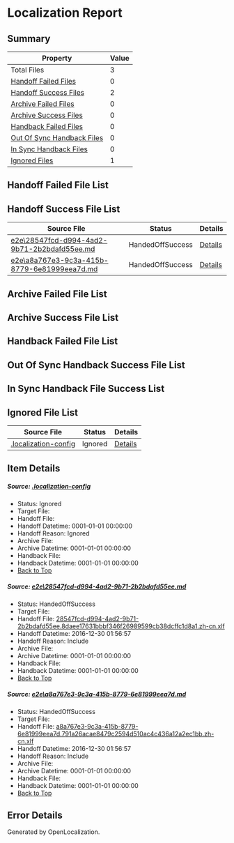 # <a name='report-top'></a> Localization Report

## Summary
 Property | Value 
 -------- | ----- 
 Total Files | 3
[ Handoff Failed Files ](#handoff-failed-list)| 0
[ Handoff Success Files ](#handoff-success-list)| 2
[ Archive Failed Files ](#archive-failed-list)| 0
[ Archive Success Files ](#archive-success-list)| 0
[ Handback Failed Files ](#handback-failed-list)| 0
[ Out Of Sync Handback Files ](#outofsync-handback-success-list)| 0
[ In Sync Handback Files ](#insync-handback-success-list)| 0
[ Ignored Files ](#ignored-list)| 1

## <a name='handoff-failed-list'></a> Handoff Failed File List

## <a name='handoff-success-list'></a> Handoff Success File List
 Source File | Status | Details 
 ----------- | ------ | ------- 
 [e2e\28547fcd-d994-4ad2-9b71-2b2bdafd55ee.md](https://github.com/OpenLocalizationTestOrg/ol-test0/blob/12049ab9b39a368dd0c23c2ff3dba24a45a1fdf7/e2e/28547fcd-d994-4ad2-9b71-2b2bdafd55ee.md) | HandedOffSuccess | [Details](#e38b7e316bc348e98dd4ac5adff04cb0b30496001)
 [e2e\a8a767e3-9c3a-415b-8779-6e81999eea7d.md](https://github.com/OpenLocalizationTestOrg/ol-test0/blob/12049ab9b39a368dd0c23c2ff3dba24a45a1fdf7/e2e/a8a767e3-9c3a-415b-8779-6e81999eea7d.md) | HandedOffSuccess | [Details](#f280b0f4ade2c6d9a6f501e048cb33f699854e7c2)

## <a name='archive-failed-list'></a> Archive Failed File List

## <a name='archive-success-list'></a> Archive Success File List

## <a name='handback-failed-list'></a> Handback Failed File List

## <a name='outofsync-handback-success-list'></a> Out Of Sync Handback Success File List

## <a name='insync-handback-success-list'></a> In Sync Handback File Success List

## <a name='ignored-list'></a> Ignored File List
 Source File | Status | Details 
 ----------- | ------ | ------- 
 [.localization-config](https://github.com/OpenLocalizationTestOrg/ol-test0/blob/12049ab9b39a368dd0c23c2ff3dba24a45a1fdf7/.localization-config) | Ignored | [Details](#c268a05ecaa7ec85942ed632c29928ee5bd6da8d0)

## Item Details
##### <a name='c268a05ecaa7ec85942ed632c29928ee5bd6da8d0'></a> Source: [.localization-config](https://github.com/OpenLocalizationTestOrg/ol-test0/blob/12049ab9b39a368dd0c23c2ff3dba24a45a1fdf7/.localization-config)
* Status: Ignored
* Target File: 
* Handoff File: 
* Handoff Datetime: 0001-01-01 00:00:00
* Handoff Reason: Ignored
* Archive File: 
* Archive Datetime: 0001-01-01 00:00:00
* Handback File: 
* Handback Datetime: 0001-01-01 00:00:00
* [Back to Top](#report-top)

##### <a name='e38b7e316bc348e98dd4ac5adff04cb0b30496001'></a> Source: [e2e\28547fcd-d994-4ad2-9b71-2b2bdafd55ee.md](https://github.com/OpenLocalizationTestOrg/ol-test0/blob/12049ab9b39a368dd0c23c2ff3dba24a45a1fdf7/e2e/28547fcd-d994-4ad2-9b71-2b2bdafd55ee.md)
* Status: HandedOffSuccess
* Target File: 
* Handoff File: [28547fcd-d994-4ad2-9b71-2b2bdafd55ee.8daee17631bbbf346f26989599cb38dcffc1d8a1.zh-cn.xlf](https://github.com/OpenLocalizationTestOrg/ol-test0-handoff/blob/9bdd0565a7fdfc349b1100e3f3205160a04ba4a7/ol-handoff/OpenLocalizationTestOrg/ol-test0-zhcn/shujia/ht/28547fcd-d994-4ad2-9b71-2b2bdafd55ee.8daee17631bbbf346f26989599cb38dcffc1d8a1.zh-cn.xlf)
* Handoff Datetime: 2016-12-30 01:56:57
* Handoff Reason: Include
* Archive File: 
* Archive Datetime: 0001-01-01 00:00:00
* Handback File: 
* Handback Datetime: 0001-01-01 00:00:00
* [Back to Top](#report-top)

##### <a name='f280b0f4ade2c6d9a6f501e048cb33f699854e7c2'></a> Source: [e2e\a8a767e3-9c3a-415b-8779-6e81999eea7d.md](https://github.com/OpenLocalizationTestOrg/ol-test0/blob/12049ab9b39a368dd0c23c2ff3dba24a45a1fdf7/e2e/a8a767e3-9c3a-415b-8779-6e81999eea7d.md)
* Status: HandedOffSuccess
* Target File: 
* Handoff File: [a8a767e3-9c3a-415b-8779-6e81999eea7d.791a26acae8479c2594d510ac4c436a12a2ec1bb.zh-cn.xlf](https://github.com/OpenLocalizationTestOrg/ol-test0-handoff/blob/9bdd0565a7fdfc349b1100e3f3205160a04ba4a7/ol-handoff/OpenLocalizationTestOrg/ol-test0-zhcn/shujia/ht/a8a767e3-9c3a-415b-8779-6e81999eea7d.791a26acae8479c2594d510ac4c436a12a2ec1bb.zh-cn.xlf)
* Handoff Datetime: 2016-12-30 01:56:57
* Handoff Reason: Include
* Archive File: 
* Archive Datetime: 0001-01-01 00:00:00
* Handback File: 
* Handback Datetime: 0001-01-01 00:00:00
* [Back to Top](#report-top)


## Error Details

Generated by OpenLocalization.
